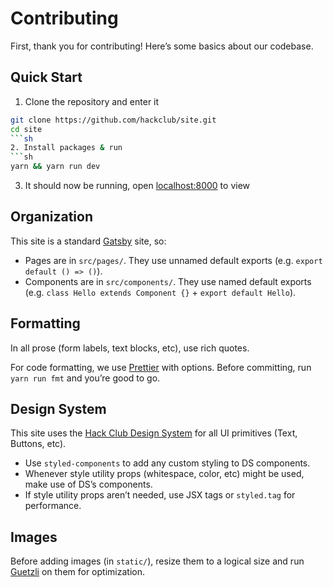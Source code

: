 # Contributing

First, thank you for contributing! Here’s some basics about our codebase.

## Quick Start

1. Clone the repository and enter it

````sh
git clone https://github.com/hackclub/site.git
cd site
```sh
2. Install packages & run
```sh
yarn && yarn run dev
````

3. It should now be running, open [localhost:8000](http://localhost:8000) to view

## Organization

This site is a standard [Gatsby](https://www.gatsbyjs.org) site, so:

- Pages are in `src/pages/`. They use unnamed default exports (e.g.
  `export default () => ()`).
- Components are in `src/components/`. They use named default exports (e.g.
  `class Hello extends Component {}` + `export default Hello`).

## Formatting

In all prose (form labels, text blocks, etc), use rich quotes.

For code formatting, we use [Prettier](https://prettier.io) with options.
Before committing, run `yarn run fmt` and you’re good to go.

## Design System

This site uses the [Hack Club Design System](https://design.hackclub.com) for
all UI primitives (Text, Buttons, etc).

- Use `styled-components` to add any custom styling to DS components.
- Whenever style utility props (whitespace, color, etc) might be used,
  make use of DS’s components.
- If style utility props aren’t needed, use JSX tags or `styled.tag`
  for performance.

## Images

Before adding images (in `static/`), resize them to a logical size and run
[Guetzli](https://github.com/google/guetzli/) on them for optimization.
